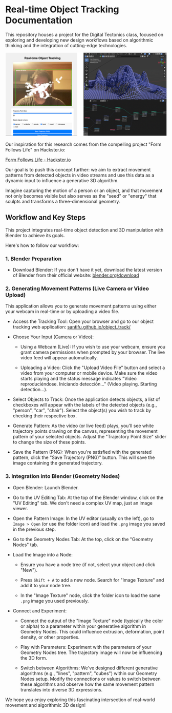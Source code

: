 
# Real-time Object Tracking Documentation

This repository houses a project for the Digital Tectonics class, focused on exploring and developing new design workflows based on algorithmic thinking and the integration of cutting-edge technologies.

![alt text](/files/image.png)


Our inspiration for this research comes from the compelling project "Form Follows Life" on Hackster.io:

[Form Follows Life - Hackster.io](https://www.hackster.io/group-2/form-follows-life-b5a7a0)

Our goal is to push this concept further: we aim to extract movement patterns from detected objects in video streams and use this data as a dynamic input to influence a generative 3D algorithm.

Imagine capturing the motion of a person or an object, and that movement not only becomes visible but also serves as the "seed" or "energy" that sculpts and transforms a three-dimensional geometry.

## Workflow and Key Steps

This project integrates real-time object detection and 3D manipulation with Blender to achieve its goals.

Here's how to follow our workflow:

### 1\. Blender Preparation

-   Download Blender: If you don't have it yet, download the latest version of Blender from their official website: [blender.org/download](https://www.google.com/search?q=https://www.blender.org/download/)
    

### 2\. Generating Movement Patterns (Live Camera or Video Upload)

This application allows you to generate movement patterns using either your webcam in real-time or by uploading a video file.

-   Access the Tracking Tool: Open your browser and go to our object tracking web application: [santifu.github.io/object\_track/](https://www.google.com/search?q=https://santifu.github.io/object_track/)
    
-   Choose Your Input (Camera or Video):
    
    -   Using a Webcam (Live): If you wish to use your webcam, ensure you grant camera permissions when prompted by your browser. The live video feed will appear automatically.
        
    -   Uploading a Video: Click the "Upload Video File" button and select a video from your computer or mobile device. Make sure the video starts playing and the status message indicates "Video reproduciéndose. Iniciando detección..." (Video playing. Starting detection...).
        
-   Select Objects to Track: Once the application detects objects, a list of checkboxes will appear with the labels of the detected objects (e.g., "person", "car", "chair"). Select the object(s) you wish to track by checking their respective box.
    
-   Generate Pattern: As the video (or live feed) plays, you'll see white trajectory points drawing on the canvas, representing the movement pattern of your selected objects. Adjust the "Trajectory Point Size" slider to change the size of these points.
    
-   Save the Pattern (PNG): When you're satisfied with the generated pattern, click the "Save Trajectory (PNG)" button. This will save the image containing the generated trajectory.
    

### 3\. Integration into Blender (Geometry Nodes)

-   Open Blender: Launch Blender.
    
-   Go to the UV Editing Tab: At the top of the Blender window, click on the "UV Editing" tab. We don't need a complex UV map, just an image viewer.
    
-   Open the Pattern Image: In the UV editor (usually on the left), go to `Image > Open` (or use the folder icon) and load the `.png` image you saved in the previous step.
    
-   Go to the Geometry Nodes Tab: At the top, click on the "Geometry Nodes" tab.
    
-   Load the Image into a Node:
    
    -   Ensure you have a node tree (if not, select your object and click "New").
        
    -   Press `Shift + A` to add a new node. Search for "Image Texture" and add it to your node tree.
        
    -   In the "Image Texture" node, click the folder icon to load the same `.png` image you used previously.
        
-   Connect and Experiment:
    
    -   Connect the output of the "Image Texture" node (typically the color or alpha) to a parameter within your generative algorithm in Geometry Nodes. This could influence extrusion, deformation, point density, or other properties.
        
    -   Play with Parameters: Experiment with the parameters of your Geometry Nodes tree. The trajectory image will now be influencing the 3D form.
        
    -   Switch between Algorithms: We've designed different generative algorithms (e.g., "lines", "pattern", "cubes") within our Geometry Nodes setup. Modify the connections or values to switch between these algorithms and observe how the same movement pattern translates into diverse 3D expressions.
        

We hope you enjoy exploring this fascinating intersection of real-world movement and algorithmic 3D design!